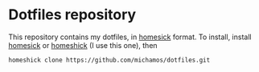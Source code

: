 # Dotfiles repository #

This repository contains my dotfiles, in [homesick][hs] format.
To install, install [homesick][hs] or [homeshick][hsh] (I use this one), then

```
homeshick clone https://github.com/michamos/dotfiles.git
```

[hs]: https://github.com/technicalpickles/homesick
[hsh]: https://github.com/andsens/homeshick
